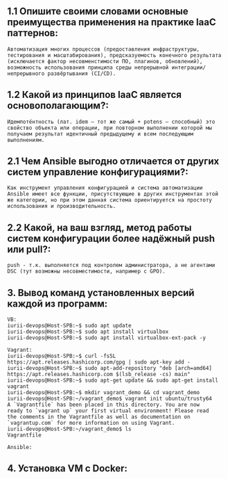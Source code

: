 ## **1.1 Опишите своими словами основные преимущества применения на практике IaaC паттернов:**
```
Автоматизация многих процессов (предоставления инфраструктуры, тестирования и масштабирования), предсказуемость конечного результата (исключается фактор несовменстимости ПО, плагинов, обновлений), возможность использования принципа среды непрерывной интеграции/непрерывного развёртывания (CI/CD).
```
## **1.2 Какой из принципов IaaC является основополагающим?:**
```
Идемпоте́нтность (лат. idem — тот же самый + potens — способный) это свойство объекта или операции, при повторном выполнении которой мы получаем результат идентичный предыдущему и всем последующим выполнениям.
```
## **2.1 Чем Ansible выгодно отличается от других систем управление конфигурациями?:**
```
Как инструмент управления конфигурацией и система автоматизации Ansible имеет все функции, присутствующие в других инструментах этой же категории, но при этом данная система ориентируется на простоту использования и производительность.
```
## **2.2 Какой, на ваш взгляд, метод работы систем конфигурации более надёжный push или pull?:**
```
push - т.к. выполняется под контролем администратора, а не агентами DSC (тут возможны несовместимости, например с GPO).
```
## **3. Вывод команд установленных версий каждой из программ:**
```
VB:
iurii-devops@Host-SPB:~$ sudo apt update
iurii-devops@Host-SPB:~$ sudo apt install virtualbox
iurii-devops@Host-SPB:~$ sudo apt install virtualbox-ext-pack -y

Vagrant:
iurii-devops@Host-SPB:~$ curl -fsSL https://apt.releases.hashicorp.com/gpg | sudo apt-key add -
iurii-devops@Host-SPB:~$ sudo apt-add-repository "deb [arch=amd64] https://apt.releases.hashicorp.com $(lsb_release -cs) main"
iurii-devops@Host-SPB:~$ sudo apt-get update && sudo apt-get install vagrant
iurii-devops@Host-SPB:~$ mkdir vagrant_demo && cd vagrant_demo
iurii-devops@Host-SPB:~/vagrant_demo$ vagrant init ubuntu/trusty64
A `Vagrantfile` has been placed in this directory. You are now
ready to `vagrant up` your first virtual environment! Please read
the comments in the Vagrantfile as well as documentation on
`vagrantup.com` for more information on using Vagrant.
iurii-devops@Host-SPB:~/vagrant_demo$ ls
Vagrantfile

Ansible:

```
## **4. Установка VM с Docker:**
```
```
